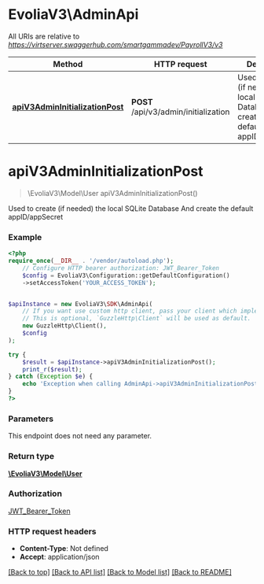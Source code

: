 # EvoliaV3\AdminApi

All URIs are relative to *https://virtserver.swaggerhub.com/smartgammadev/PayrollV3/v3*

Method | HTTP request | Description
------------- | ------------- | -------------
[**apiV3AdminInitializationPost**](AdminApi.md#apiv3admininitializationpost) | **POST** /api/v3/admin/initialization | Used to create (if needed) the local SQLite Database  And create the default appID/appSecret

# **apiV3AdminInitializationPost**
> \EvoliaV3\Model\User apiV3AdminInitializationPost()

Used to create (if needed) the local SQLite Database  And create the default appID/appSecret

### Example
```php
<?php
require_once(__DIR__ . '/vendor/autoload.php');
    // Configure HTTP bearer authorization: JWT_Bearer_Token
    $config = EvoliaV3\Configuration::getDefaultConfiguration()
    ->setAccessToken('YOUR_ACCESS_TOKEN');


$apiInstance = new EvoliaV3\SDK\AdminApi(
    // If you want use custom http client, pass your client which implements `GuzzleHttp\ClientInterface`.
    // This is optional, `GuzzleHttp\Client` will be used as default.
    new GuzzleHttp\Client(),
    $config
);

try {
    $result = $apiInstance->apiV3AdminInitializationPost();
    print_r($result);
} catch (Exception $e) {
    echo 'Exception when calling AdminApi->apiV3AdminInitializationPost: ', $e->getMessage(), PHP_EOL;
}
?>
```

### Parameters
This endpoint does not need any parameter.

### Return type

[**\EvoliaV3\Model\User**](../Model/User.md)

### Authorization

[JWT_Bearer_Token](../../README.md#JWT_Bearer_Token)

### HTTP request headers

 - **Content-Type**: Not defined
 - **Accept**: application/json

[[Back to top]](#) [[Back to API list]](../../README.md#documentation-for-api-endpoints) [[Back to Model list]](../../README.md#documentation-for-models) [[Back to README]](../../README.md)

